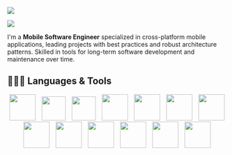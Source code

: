 <a href="https://www.credly.com/badges/74ae7922-9b4b-4bd4-b9fd-edad7c67d0f9/public_url"><img src="https://img.shields.io/badge/Meta%20Android%20Developer-black?style=flat&logo=Meta&logoColor=blue&color=white"/></a>

<a href="https://nekomaruh.github.io"><img src="https://res.cloudinary.com/doqebrksl/image/upload/v1727638577/portfolio/banner/github_banner_compressed_iesb1x.png"/></a>


I'm a **Mobile Software Engineer** specialized in cross-platform mobile applications, leading projects with best practices and robust architecture
patterns. Skilled in tools for long-term software development and maintenance over time.



👨🏻‍💻 Languages & Tools
-
<div class="wrap" style="text-align: center">
  <img src="https://cdn.jsdelivr.net/gh/devicons/devicon@latest/icons/android/android-plain.svg" align="bottom" hspace="5" height="60"/>
  <img src="https://cdn.jsdelivr.net/gh/devicons/devicon@latest/icons/flutter/flutter-original.svg" align="bottom" hspace="5" height="55"/>
  <img src="https://cdn.jsdelivr.net/gh/devicons/devicon@latest/icons/react/react-original.svg" align="bottom" hspace="5" height="55"/>        
  <img src="https://cdn.jsdelivr.net/gh/devicons/devicon@latest/icons/kotlin/kotlin-original.svg" align="bottom" hspace="5" height="60"/>
  <img src="https://cdn.jsdelivr.net/gh/devicons/devicon@latest/icons/java/java-original.svg" align="bottom" hspace="5" height="60"/>
  <img src="https://cdn.jsdelivr.net/gh/devicons/devicon@latest/icons/swift/swift-original.svg" align="bottom" hspace="5" height="60"/>
  <img src="https://cdn.jsdelivr.net/gh/devicons/devicon@latest/icons/dart/dart-original.svg" align="bottom" hspace="5" height="60"/>
  <img src="https://cdn.jsdelivr.net/gh/devicons/devicon@latest/icons/python/python-original.svg" align="bottom" hspace="5" height="60"/>
  <img src="https://cdn.jsdelivr.net/gh/devicons/devicon@latest/icons/azuresqldatabase/azuresqldatabase-original.svg" align="bottom" hspace="5" height="60"/>
  <img src="https://cdn.jsdelivr.net/gh/devicons/devicon@latest/icons/git/git-plain.svg" align="bottom" hspace="5" height="60"/>
  <img src="https://cdn.jsdelivr.net/gh/devicons/devicon@latest/icons/gradle/gradle-original.svg" align="bottom" hspace="5" height="60"/>        
  <img src="https://cdn.jsdelivr.net/gh/devicons/devicon@latest/icons/firebase/firebase-original.svg" align="bottom" hspace="5" height="60"/>
  <img src="https://cdn.jsdelivr.net/gh/devicons/devicon@latest/icons/amazonwebservices/amazonwebservices-original-wordmark.svg" align="bottom" hspace="5" height="60"/>        
</div>


<!--
**nekomaruh/nekomaruh** is a ✨ _special_ ✨ repository because its `README.md` (this file) appears on your GitHub profile.

Here are some ideas to get you started:

- 🔭 I’m currently working on ...
- 🌱 I’m currently learning ...
- 👯 I’m looking to collaborate on ...
- 🤔 I’m looking for help with ...
- 💬 Ask me about ...
- 📫 How to reach me: ...
- 😄 Pronouns: ...
- ⚡ Fun fact: ...

  <img src="https://cdn.jsdelivr.net/gh/devicons/devicon@latest/icons/windows11/windows11-original.svg" align="bottom" hspace="5" height="50"/>
  <img src="https://cdn.jsdelivr.net/gh/devicons/devicon@latest/icons/linux/linux-original.svg" align="bottom" hspace="5" height="50"/>
  <img src="https://cdn.jsdelivr.net/gh/devicons/devicon@latest/icons/apple/apple-original.svg" align="bottom" hspace="5" height="50"/>
  
-->
